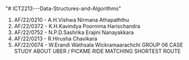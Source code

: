 "# ICT2213---Data-Structures-and-Algorithms" 
1. AF/22/0210 - A.H.Vishwa Nirmana Athapaththu
2. AF/22/0372 - K.H.Kavindya Poornima Harischandra
3. AF/22/0752 - N.P.D.Sashrika Erajini Nanayakkara
4. AF/22/0213 - R.Hirusha Chavikara
5. AF/22/0074 - W.Erandi Wathsala Wickramaarachchi
GROUP 06 CASE STUDY ABOUT UBER / PICKME
RIDE MATCHING SHORTEST ROUTE
